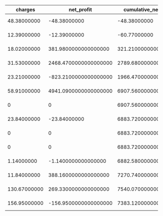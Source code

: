 | charges      | net_profit            | cumulative_net_profit | capital_deployed | starting_account_value | metric_date | open_trades |
| ------------ | --------------------- | --------------------- | ---------------- | ---------------------- | ----------- | ----------- |
| 48.38000000  | -48.38000000          | -48.38000000          | 100000.00000000  | null                   | 2024-01-01  | 1           |
| 12.39000000  | -12.39000000          | -60.77000000          | 100000.00000000  | 100000.00000000        | 2024-01-02  | 2           |
| 18.02000000  | 381.9800000000000000  | 321.2100000000000000  | 100000.00000000  | 100000.00000000        | 2024-01-16  | 2           |
| 31.53000000  | 2468.4700000000000000 | 2789.6800000000000000 | 100000.00000000  | 100000.00000000        | 2024-02-01  | 2           |
| 23.21000000  | -823.2100000000000000 | 1966.4700000000000000 | 100000.00000000  | 100000.00000000        | 2024-02-20  | 2           |
| 58.91000000  | 4941.0900000000000000 | 6907.5600000000000000 | 100000.00000000  | 100000.00000000        | 2024-02-25  | 2           |
| 0            | 0                     | 6907.5600000000000000 | 90000.00000000   | 90000.00000000         | 2024-03-13  | 2           |
| 23.84000000  | -23.84000000          | 6883.7200000000000000 | 90000.00000000   | 90000.00000000         | 2024-12-01  | 3           |
| 0            | 0                     | 6883.7200000000000000 | 140000.00000000  | 96883.7200000000000000 | 2025-01-01  | 3           |
| 0            | 0                     | 6883.7200000000000000 | 135000.00000000  | 96883.7200000000000000 | 2025-01-14  | 3           |
| 1.14000000   | -1.1400000000000000   | 6882.5800000000000000 | 135000.00000000  | 96883.7200000000000000 | 2025-01-29  | 3           |
| 11.84000000  | 388.1600000000000000  | 7270.7400000000000000 | 135000.00000000  | 96883.7200000000000000 | 2025-02-01  | 3           |
| 130.67000000 | 269.3300000000000000  | 7540.0700000000000000 | 135000.00000000  | 96883.7200000000000000 | 2025-02-14  | 5           |
| 156.95000000 | -156.9500000000000000 | 7383.1200000000000000 | 135000.00000000  | 96883.7200000000000000 | 2025-02-14  | 5           |